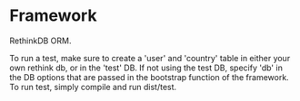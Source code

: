 # Framework
RethinkDB ORM.

To run a test, make sure to create a 'user' and 'country' table in either your own rethink db, or in the 'test' DB. If not using the test DB, specify 'db' in the DB options that are passed in the bootstrap function of the framework. To run test, simply compile and run dist/test.
